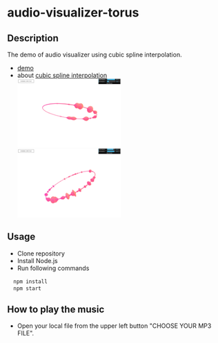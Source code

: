 # audio-visualizer-torus

## Description
The demo of audio visualizer using cubic spline interpolation.  

* [demo](https://mnmxmx.github.io/audio-visualizer-torus/dst/)  
* about [cubic spline interpolation](http://www.paulinternet.nl/?page=bicubic)  
[<img src="./screenshot2.png" width="50%">](./screenshot2.png) 
[<img src="./screenshot1.png" width="50%">](./screenshot2.png) 

## Usage  
* Clone repository  
* Install Node.js  
* Run following commands  
```
  npm install  
  npm start  
```

## How to play the music  
* Open your local file from the upper left button "CHOOSE YOUR  MP3 FILE".





